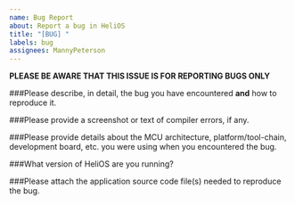 ```yaml
---
name: Bug Report
about: Report a bug in HeliOS
title: "[BUG] "
labels: bug
assignees: MannyPeterson
---
```


**PLEASE BE AWARE THAT THIS ISSUE IS FOR REPORTING BUGS ONLY**

###Please describe, in detail, the bug you have encountered **and** how to reproduce it.



###Please provide a screenshot or text of compiler errors, if any.



###Please provide details about the MCU architecture, platform/tool-chain, development board, etc. you were using when you encountered the bug.



###What version of HeliOS are you running?



###Please attach the application source code file(s) needed to reproduce the bug.


